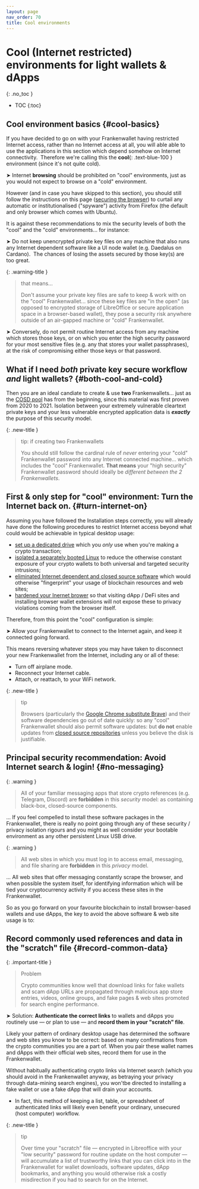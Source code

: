 ```yaml
---
layout: page
nav_order: 70
title: Cool environments
---
```

# Cool (Internet restricted) environments for light wallets & dApps
{: .no_toc }
- TOC
{:toc}

## Cool environment basics {#cool-basics}

If you have decided to go on with your Frankenwallet having restricted Internet access, rather than no Internet access at all, you will able able to use the applications in this section which depend somehow on Internet connectivity.  Therefore we're calling this the **cool**{: .text-blue-100 } environment (since it's not quite cold).

➤ Internet **browsing** should be prohibited on "cool" environments, just as you would not expect to browse on a "cold" environment.

However (and in case you have skipped to this section), you should still follow the instructions on this page ([securing the browser](/install/browser)) to curtail any automatic or institutionalised ("spyware") activity from Firefox (the default and only browser which comes with Ubuntu).

It is against these recommendations to mix the security levels of both the "cool" and the "cold" environments… for instance:

➤ Do not keep unencrypted private key files on any machine that also runs any Internet dependent software like a UI node wallet (e.g. Daedalus on Cardano).  The chances of losing the assets secured by those key(s) are too great.

{: .warning-title }
> that means...
>
> Don't assume your private key files are safe to keep & work with on the "cool" Frankenwallet... since these key files are "in the open" (as opposed to encrypted storage of LibreOffice or secure application space in a browser-based wallet), they pose a security risk anywhere outside of an air-gapped machine or "cold" Frankenwallet.

➤ Conversely, do not permit routine Internet access from any machine which stores those keys, or on which you enter the high security password for your most sensitive files (e.g. any that stores your wallet passphrases), at the risk of compromising either those keys or that password.

## What if I need *both* private key secure workflow *and* light wallets? {#both-cool-and-cold}

Then you are an ideal candiate to create & use **two** Frankenwallets... just as the [COSD pool](https://cosd.com) has from the beginning, since this material was first proven from 2020 to 2021.  Isolation between your extremely vulnerable cleartext private keys and your less vulnerable encrypted application data is ***exactly*** the purpose of this security model.

{: .new-title }
> tip: if creating two Frankenwallets
>
> You should still follow the cardinal rule of *never* entering your "cold" Frankenwallet password into any Internet connected machine... which includes the "cool" Frankenwallet.  **That means** your "high security" Frankenwallet password should ideally be _different between the 2 Frankenwallets_.

## First & only step for "cool" environment: Turn the Internet back on. {#turn-internet-on}

Assuming you have followed the Installation steps correctly, you will already have done the following procedures to restrict Internet access beyond what could would be achievable in typical desktop usage:
- [set up a dedicated drive](/install/process) which you _only_ use when you're making a crypto transaction;
- [isolated a separately booted Linux](/install/login) to reduce the otherwise constant exposure of your crypto wallets to both universal and targeted security intrusions;
- [eliminated Internet dependent and closed source software](/install/settings) which would otherwise "fingerprint" your usage of blockchain resources and web sites;
- [hardened your Inernet brower](/install/browser) so that visiting dApp / DeFi sites and installing browser wallet extensions will not expose these to privacy violations coming from the browser itself.

Therefore, from this point the "cool" configuration is simple:

➤ Allow your Frankenwallet to connect to the Internet again, and keep it connected going forward.

This means reversing whatever steps you may have taken to disconnect your new Frankenwallet from the Internet, including any or all of these:
- Turn off airplane mode.
- Reconnect your Internet cable.
- Attach, or reattach, to your WiFi network.

{: .new-title }
> tip
>
> Browsers (particularly the [Google Chrome substitute Brave](/install/browser/#for-google-chrome-users)) and their software dependencies go out of date quickly: so any "cool" Frankenwallet should also permit software updates: but **do not** enable updates from [closed source repositories](/install/process/#settings-update) unless you believe the disk is justifiable.

## Principal security recommendation: Avoid Internet search & login! {#no-messaging}

{: .warning }
> All of your familiar messaging apps that store crypto references (e.g. Telegram, Discord) are **forbidden** in this *security* model: as containing black-box, closed-source components.

... If you feel compelled to install these software packages in the Frankenwallet, there is really no point going through any of these security / privacy isolation rigours and you might as well consider your bootable environment as any other persistent Linux USB drive.

{: .warning }
> All web sites in which you must log in to access email, messaging, and file sharing are **forbidden** in this *privacy* model.

... All web sites that offer messaging constantly scrape the browser, and when possible the system itself, for identifying information which will be tied your cryptocurrency activity if you access these sites in the Frankenwallet.

So as you go forward on your favourite blockchain to install browser-based wallets and use dApps, the key to avoid the above software & web site usage is to:

## Record commonly used references and data in the "scratch" file {#record-common-data}

{: .important-title }
> Problem
>
> Crypto communities know well that download links for fake wallets and scam dApp URLs are propagated through malicious app store entries, videos, online groups, and fake pages & web sites promoted for search engine performance.

➤ Solution: **Authenticate the correct links** to wallets and dApps you routinely use — or plan to use — and **record them in your "scratch" file**.

Likely your pattern of ordinary desktop usage has determined the software and web sites you know to be correct: based on many confirmations from the crypto communities you are a part of.  When you pair these wallet names and dApps with their official web sites, record them for use in the Frankenwallet.

Without habitually authenticating crypto links via Internet search (which you should avoid in the Frankenwallet anyway, as betraying your privacy through data-mining search engines), you won'tbe directed to installing a fake wallet or use a fake dApp that will drain your accounts.
* In fact, this method of keeping a list, table, or spreadsheet of authenticated links will likely even benefit your ordinary, unsecured (host computer) workflow.

{: .new-title }
> tip
>
> Over time your "scratch" file — encrypted in Libreoffice with your "low security" password for routine update on the host computer — will accumulate a list of trustworthy links that you can click into in the Frankenwallet for wallet downloads, software updates, dApp bookmarks, and anything you would otherwise risk a costly misdirection if you had to search for on the Internet.




